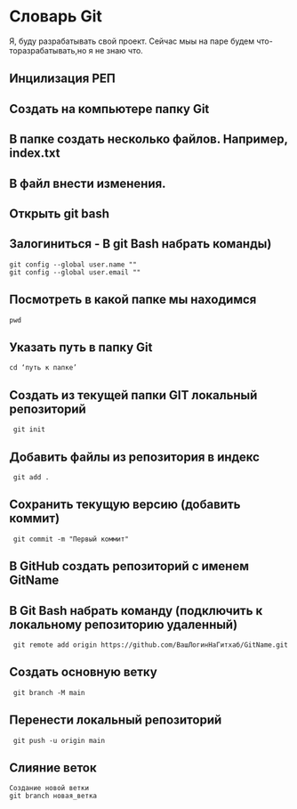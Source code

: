 # Словарь Git
Я, буду разрабатывать свой проект.
Сейчас мыы на паре будем что-торазрабатывать,но я не знаю что.
## Инцилизация РЕП
## Создать на компьютере папку Git
## В папке создать несколько файлов. Например, index.txt
## В файл внести изменения.
## Открыть git bash
## Залогиниться - В git Bash набрать команды)     
    git config --global user.name "" 
    git config --global user.email ""
## Посмотреть в какой папке мы находимся 
    pwd 
## Указать путь в папку Git 
    cd ‘путь к папке’ 
##  Создать из текущей папки GIT локальный репозиторий 
     git init 
## Добавить файлы из репозитория в индекс 
     git add . 
## Сохранить текущую версию (добавить коммит) 
     git commit -m "Первый коммит" 
##  В GitHub создать репозиторий с именем GitName
## В Git Bash набрать команду (подключить к локальному репозиторию удаленный) 
     git remote add origin https://github.com/ВашЛогинНаГитхаб/GitName.git 
## Создать основную ветку
     git branch -M main 
## Перенести локальный репозиторий
     git push -u origin main 
## Слияние веток
    Создание новой ветки
    git branch новая_ветка
